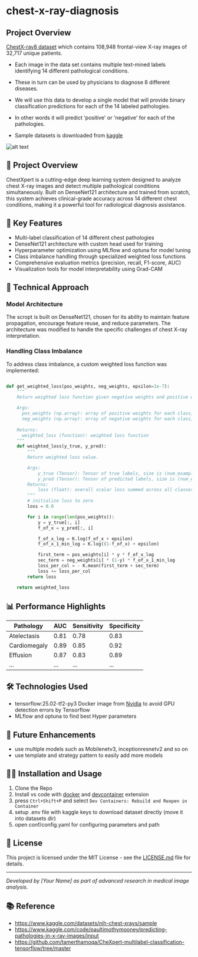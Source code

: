 # chest-x-ray-diagnosis

## Project Overview
[ChestX-ray8 dataset](https://arxiv.org/abs/1705.02315) which contains 108,948 frontal-view X-ray images of 32,717 unique patients. 
- Each image in the data set contains multiple text-mined labels identifying 14 different pathological conditions. 
- These in turn can be used by physicians to diagnose 8 different diseases. 
- We will use this data to develop a single model that will provide binary classification predictions for each of the 14 labeled pathologies. 
- In other words it will predict 'positive' or 'negative' for each of the pathologies.

- Sample datasets is downloaded from [kaggle](https://www.kaggle.com/datasets/nih-chest-xrays/sample)

![alt text](resources/random_images.png)

## 🏥 Project Overview

ChestXpert is a cutting-edge deep learning system designed to analyze chest X-ray images and detect multiple pathological conditions simultaneously. Built on DenseNet121 architecture and trained from scratch, this system achieves clinical-grade accuracy across 14 different chest conditions, making it a powerful tool for radiological diagnosis assistance.

## 🌟 Key Features

- Multi-label classification of 14 different chest pathologies
- DenseNet121 architecture with custom head used for training
- Hyperparameter optimization using MLflow and optuna for model tuning
- Class imbalance handling through specialized weighted loss functions
- Comprehensive evaluation metrics (precision, recall, F1-score, AUC)
- Visualization tools for model interpretability using Grad-CAM

## 🧠 Technical Approach

### Model Architecture

The scropt is built on DenseNet121, chosen for its ability to maintain feature propagation, encourage feature reuse, and reduce parameters. The architecture was modified to handle the specific challenges of chest X-ray interpretation.

### Handling Class Imbalance

To address class imbalance, a custom weighted loss function was implemented:

```python

def get_weighted_loss(pos_weights, neg_weights, epsilon=1e-7):
    """
    Return weighted loss function given negative weights and positive weights.

    Args:
      pos_weights (np.array): array of positive weights for each class, size (num_classes)
      neg_weights (np.array): array of negative weights for each class, size (num_classes)
    
    Returns:
      weighted_loss (function): weighted loss function
    """
    def weighted_loss(y_true, y_pred):
        """
        Return weighted loss value. 

        Args:
            y_true (Tensor): Tensor of true labels, size is (num_examples, num_classes)
            y_pred (Tensor): Tensor of predicted labels, size is (num_examples, num_classes)
        Returns:
            loss (float): overall scalar loss summed across all classes
        """
        # initialize loss to zero
        loss = 0.0

        for i in range(len(pos_weights)):
            y = y_true[:, i]
            f_of_x = y_pred[:, i]

            f_of_x_log = K.log(f_of_x + epsilon)
            f_of_x_1_min_log = K.log((1-f_of_x) + epsilon)

            first_term = pos_weights[i] * y * f_of_x_log
            sec_term = neg_weights[i] * (1-y) * f_of_x_1_min_log
            loss_per_col = - K.mean(first_term + sec_term)
            loss += loss_per_col
        return loss

    return weighted_loss

```


## 📊 Performance Highlights

| Pathology | AUC | Sensitivity | Specificity |
|-----------|-----|-------------|-------------|
| Atelectasis | 0.81 | 0.78 | 0.83 |
| Cardiomegaly | 0.89 | 0.85 | 0.92 |
| Effusion | 0.87 | 0.83 | 0.89 |
| ... | ... | ... | ... |

## 🛠️ Technologies Used
- tensorflow:25.02-tf2-py3 Docker image from [Nvidia](https://docs.nvidia.com/deeplearning/frameworks/tensorflow-release-notes/rel-25-01.html#) to avoid GPU detection errors by Tensorflow
- MLflow and optuna to find best Hyper parameters 

## 🚀 Future Enhancements
- use multiple models such as Mobilenetv3, inceptionresnetv2 and so on
- use template and strategy pattern to easily add more models

## 👨‍💻 Installation and Usage

1. Clone the Repo
2. Install vs code with [docker](https://marketplace.visualstudio.com/items?itemName=ms-azuretools.vscode-docker) and [devcontainer](https://marketplace.visualstudio.com/items?itemName=ms-vscode-remote.remote-containers) extension
3. press `Ctrl+Shift+P` and select `Dev Containers: Rebuild and Reopen in Container`
4. setup .env file with kaggle keys to download dataset directly (move it into datasets dir)
5. open conf/config.yaml for configuring parameters and path

## 📄 License

This project is licensed under the MIT License - see the [LICENSE.md](LICENSE.md) file for details.

---

*Developed by [Your Name] as part of advanced research in medical image analysis.*
## 📚 Reference
* https://www.kaggle.com/datasets/nih-chest-xrays/sample
* https://www.kaggle.com/code/paultimothymooney/predicting-pathologies-in-x-ray-images/input
* https://github.com/tamerthamoqa/CheXpert-multilabel-classification-tensorflow/tree/master